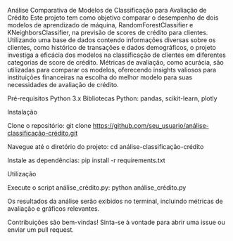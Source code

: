 Análise Comparativa de Modelos de Classificação para Avaliação de Crédito
Este projeto tem como objetivo comparar o desempenho de dois modelos de aprendizado de máquina, RandomForestClassifier e KNeighborsClassifier, na previsão de scores de crédito para clientes. Utilizando uma base de dados contendo informações diversas sobre os clientes, como histórico de transações e dados demográficos, o projeto investiga a eficácia dos modelos na classificação de clientes em diferentes categorias de score de crédito. Métricas de avaliação, como acurácia, são utilizadas para comparar os modelos, oferecendo insights valiosos para instituições financeiras na escolha do melhor modelo para suas necessidades de avaliação de crédito.

Pré-requisitos
Python 3.x
Bibliotecas Python: pandas, scikit-learn, plotly

Instalação

Clone o repositório: git clone https://github.com/seu_usuario/análise-classificação-crédito.git

Navegue até o diretório do projeto: cd análise-classificação-crédito

Instale as dependências: pip install -r requirements.txt

Utilização

Execute o script análise_crédito.py: python análise_crédito.py

Os resultados da análise serão exibidos no terminal, incluindo métricas de avaliação e gráficos relevantes.

Contribuições são bem-vindas! Sinta-se à vontade para abrir uma issue ou enviar um pull request.


